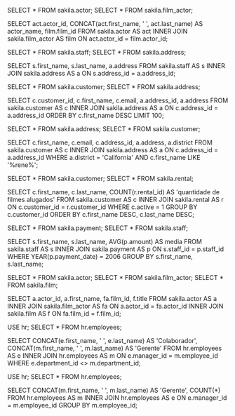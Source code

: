 <!-- Monte uma query que exiba o id do ator, nome completo do ator e id do filme em que ele já atuou, usando as tabelas actor e film_actor. -->
SELECT * FROM sakila.actor;
SELECT * FROM sakila.film_actor;

SELECT act.actor_id,
	CONCAT(act.first_name, ' ', act.last_name) AS actor_name, film.film_id
    FROM sakila.actor AS act
	INNER JOIN sakila.film_actor AS film
    ON act.actor_id = film.actor_id;


<!-- Use o JOIN para exibir o nome, sobrenome e endereço de cada um dos funcionários do banco. Use as tabelas staff e address. -->
SELECT * FROM sakila.staff;
SELECT * FROM sakila.address;

SELECT s.first_name, s.last_name, a.address
FROM sakila.staff AS s
INNER JOIN sakila.address AS a
ON s.address_id = a.address_id;


<!-- Exiba o id do cliente, nome e email dos primeiros 100 clientes, ordenados pelo nome em ordem decrescente, juntamente com o id do endereço e o nome da rua onde o cliente mora. Essas informações podem ser encontradas nas tabelas customer e address.
 -->
SELECT * FROM sakila.customer;
SELECT * FROM sakila.address;

SELECT 
  c.customer_id, 
  c.first_name, 
  c.email, 
  a.address_id, 
  a.address
FROM 
  sakila.customer AS c
INNER JOIN 
  sakila.address AS a
ON c.address_id = a.address_id
ORDER BY c.first_name DESC
LIMIT 100;


<!-- Exiba o nome, email, id do endereço, endereço e distrito dos clientes que moram no distrito da California e que contêm “rene” em seus nomes. As informações podem ser encontradas nas tabelas address e customer. -->
SELECT * FROM sakila.address;
SELECT * FROM sakila.customer;

SELECT 
	c.first_name,
	c.email,
  c.address_id,
  a.address,
  a.district
FROM sakila.customer AS c
INNER JOIN sakila.address AS a
ON c.address_id = a.address_id
WHERE a.district = 'California' AND c.first_name LIKE '%rene%';


<!-- Exiba o nome, o sobrenome e a quantidade de filmes alugados por cada cliente cadastrado. Ordene seus resultados por nome e sobrenome de forma decrescente. Exiba somente os clientes ativos. As informações podem ser encontradas nas tabelas customer e rental.
:warning: Dica: Utilize aliases para deixar suas queries mais descritivas e nomear as colunas da maneira que você quiser. -->
SELECT * FROM sakila.customer;
SELECT * FROM sakila.rental;

SELECT
	c.first_name,
  c.last_name,
  COUNT(r.rental_id) AS 'quantidade de filmes alugados'
FROM 
	sakila.customer AS c
INNER JOIN
	sakila.rental AS r
ON c.customer_id = r.customer_id
WHERE c.active = 1
GROUP BY c.customer_id
ORDER BY
	c.first_name DESC,
  c.last_name DESC;


<!-- Monte uma query que exiba o nome, sobrenome e a media de pagamento (amount) paga aos funcionários no ano de 2006. Use as tabelas payment e staff. Os resultados devem estar agrupados pelo nome e sobrenome do funcionário. -->
SELECT * FROM sakila.payment;
SELECT * FROM sakila.staff;

SELECT 
	s.first_name,
    s.last_name,
    AVG(p.amount) AS media
FROM sakila.staff AS s
INNER JOIN sakila.payment AS p
ON s.staff_id = p.staff_id
WHERE
	YEAR(p.payment_date) = 2006
GROUP BY
	s.first_name,
    s.last_name;


<!-- Monte uma query que exiba o id do ator, nome, id do filme e título do filme, usando as tabelas actor, film_actor e film. Dica: você precisará fazer mais de um JOIN na mesma query. -->
SELECT * FROM sakila.actor;
SELECT * FROM sakila.film_actor;
SELECT * FROM sakila.film;

SELECT 
	a.actor_id,
    a.first_name,
    fa.film_id,
    f.title
FROM sakila.actor AS a
INNER JOIN sakila.film_actor AS fa
ON a.actor_id = fa.actor_id
INNER JOIN sakila.film AS f
ON fa.film_id = f.film_id;


<!-- PARA FIXAR SELF JOIN -->
<!-- Lembre-se de usar o self join em situações em que as informações que estiver buscando estejam armazenadas em apenas uma tabela. -->
<!-- Para fixar esses conceitos, tente encontrar as seguintes informações, utilizando o schema hr: -->

<!-- Queremos saber o Nome das pessoas colaboradoras e suas respectivas gerências (manager) cujos departamentos (department) são diferentes. -->
USE hr;
SELECT * FROM hr.employees;

SELECT 
	CONCAT(e.first_name, ' ', e.last_name) AS 'Colaborador',
    CONCAT(m.first_name, ' ', m.last_name) AS 'Gerente'
FROM hr.employees AS e
INNER JOIN 
	hr.employees AS m
ON e.manager_id = m.employee_id
WHERE
	e.department_id <> m.department_id;


<!-- Exiba o Nome e a quantidade de pessoas lideradas de cada pessoa gerente. -->
USE hr;
SELECT * FROM hr.employees;

SELECT 
	CONCAT(m.first_name, ' ', m.last_name) AS 'Gerente',
	COUNT(*)
FROM
    hr.employees AS m
INNER JOIN
	hr.employees AS e 
ON e.manager_id = m.employee_id
GROUP BY 
	m.employee_id;